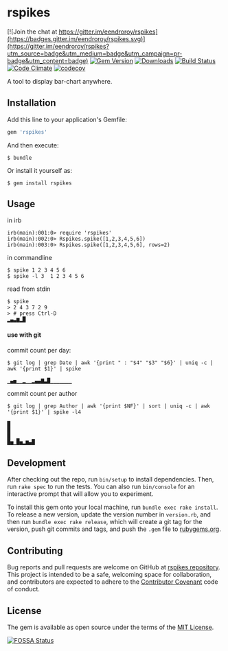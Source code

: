 # rspikes 

[![Join the chat at https://gitter.im/eendroroy/rspikes](https://badges.gitter.im/eendroroy/rspikes.svg)](https://gitter.im/eendroroy/rspikes?utm_source=badge&utm_medium=badge&utm_campaign=pr-badge&utm_content=badge)
[![Gem Version](https://badge.fury.io/rb/rspikes.svg)](https://rubygems.org/gems/rspikes) 
[![Downloads](https://img.shields.io/gem/dt/rspikes.svg)](https://rubygems.org/gems/rspikes)
[![Build Status](https://travis-ci.org/eendroroy/rspikes.svg?branch=master)](https://travis-ci.org/eendroroy/rspikes)
[![Code Climate](https://codeclimate.com/github/eendroroy/rspikes/badges/gpa.svg)](https://codeclimate.com/github/eendroroy/rspikes)
[![codecov](https://codecov.io/gh/eendroroy/rspikes/branch/master/graph/badge.svg)](https://codecov.io/gh/eendroroy/rspikes)


A tool to display bar-chart anywhere.

## Installation

Add this line to your application's Gemfile:

```ruby
gem 'rspikes'
```

And then execute:

    $ bundle

Or install it yourself as:

    $ gem install rspikes

## Usage

in irb

    irb(main):001:0> require 'rspikes'
    irb(main):002:0> Rspikes.spike([1,2,3,4,5,6])
    irb(main):003:0> Rspikes.spike([1,2,3,4,5,6], rows=2)
    
in commandline

    $ spike 1 2 3 4 5 6
    $ spike -l 3  1 2 3 4 5 6
    
read from stdin

    $ spike
    > 2 4 3 7 2 9
    > # press Ctrl-D
    ▂▄▃▆▂█

#### use with git
commit count per day:
    
    $ git log | grep Date | awk '{print " : "$4" "$3" "$6}' | uniq -c | awk '{print $1}' | spike
    
    ▁▄▅▁▁▂▁▁▂▄▄▇▃█▁▁▁▁▁▁▁

commit count per author
    
    $ git log | grep Author | awk '{print $NF}' | sort | uniq -c | awk '{print $1}' | spike -l4
    
    █
    █
    █  ▁
    █▅▁█▅▂▆▄█


## Development

After checking out the repo, run `bin/setup` to install dependencies. 
Then, run `rake spec` to run the tests. 
You can also run `bin/console` for an interactive prompt that will allow you to experiment.

To install this gem onto your local machine, run `bundle exec rake install`. 
To release a new version, update the version number in `version.rb`, and then run `bundle exec rake release`,
which will create a git tag for the version, push git commits and tags, 
and push the `.gem` file to [rubygems.org](https://rubygems.org).

## Contributing

Bug reports and pull requests are welcome on GitHub at [rspikes repository](https://github.com/eendroroy/rspikes). 
This project is intended to be a safe, welcoming space for collaboration,
and contributors are expected to adhere to the [Contributor Covenant](http://contributor-covenant.org) code of conduct.


## License

The gem is available as open source under the terms of the [MIT License](http://opensource.org/licenses/MIT).

[![FOSSA Status](https://app.fossa.io/api/projects/git%2Bhttps%3A%2F%2Fgithub.com%2Feendroroy%2Frspikes.svg?type=large)](https://app.fossa.io/projects/git%2Bhttps%3A%2F%2Fgithub.com%2Feendroroy%2Frspikes?ref=badge_large)

